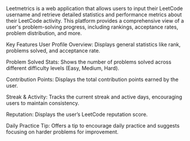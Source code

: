 Leetmetrics is a web application that allows users to input their LeetCode username and retrieve detailed statistics and performance metrics about their LeetCode activity. This platform provides a comprehensive view of a user's problem-solving progress, including rankings, acceptance rates, problem distribution, and more.

Key Features
User Profile Overview: Displays general statistics like rank, problems solved, and acceptance rate.

Problem Solved Stats: Shows the number of problems solved across different difficulty levels (Easy, Medium, Hard).

Contribution Points: Displays the total contribution points earned by the user.

Streak & Activity: Tracks the current streak and active days, encouraging users to maintain consistency.

Reputation: Displays the user’s LeetCode reputation score.

Daily Practice Tip: Offers a tip to encourage daily practice and suggests focusing on harder problems for improvement.

